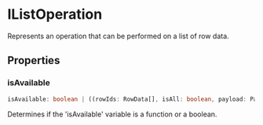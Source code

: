# IListOperation

Represents an operation that can be performed on a list of row data.

## Properties

### isAvailable

```ts
isAvailable: boolean | ((rowIds: RowData[], isAll: boolean, payload: Payload) => boolean | Promise<boolean>)
```

Determines if the 'isAvailable' variable is a function or a boolean.
